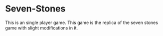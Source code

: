 # Seven-Stones
This is an single player game. This game is the replica of the seven stones game with slight modifications in it.
